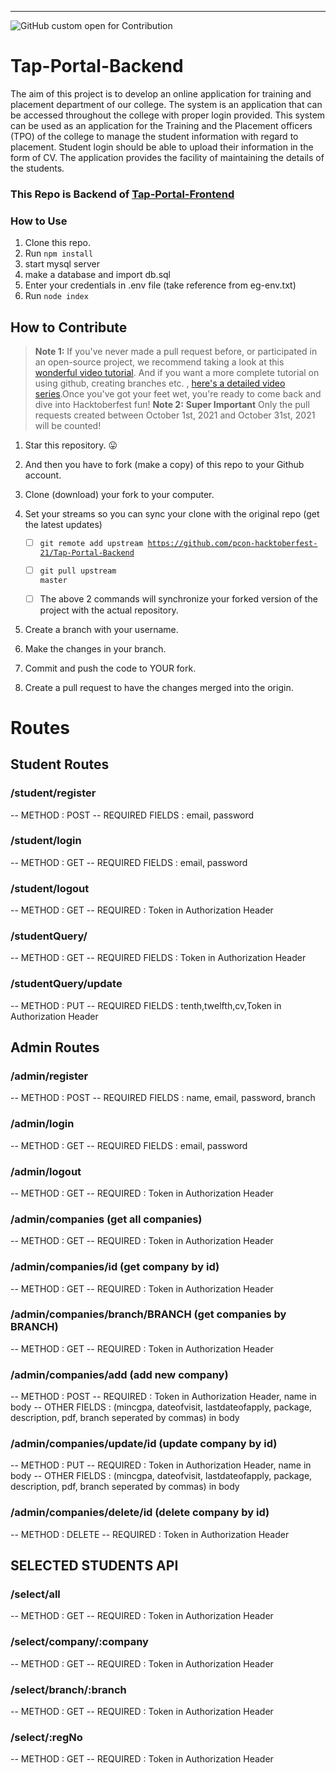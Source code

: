 ---
![GitHub custom open for Contribution](https://img.shields.io/static/v1?label=Open%20For&message=Contribution&color=%3CCOLOR%3E)

# Tap-Portal-Backend

The aim of this project is to develop an online application for training and placement department of our college. The system is an application that can be accessed throughout the college with proper login provided. This system can be used as an application for the Training and the Placement officers (TPO) of the college to manage the student information with regard to placement. Student login should be able to upload their information in the form of CV. The application provides the facility of maintaining the details of the students.

### This Repo is Backend of [Tap-Portal-Frontend](https://github.com/pcon-code-tribe/Tap-Portal-Frontend)
### How to Use
1. Clone this repo.
2. Run `npm install`
2. start mysql server
3. make a database and import db.sql
4. Enter your credentials in .env file (take reference from eg-env.txt)
5. Run `node index`
## How to Contribute

> **Note 1:** If you've never made a pull request before, or participated in an open-source project, we recommend taking a look at this [wonderful video tutorial](https://youtu.be/ZI2D0CI4TXs). And if you want a more complete tutorial on using github, creating branches etc. , [here's a detailed video series](https://www.youtube.com/watch?v=3RjQznt-8kE&list=PL4cUxeGkcC9goXbgTDQ0n_4TBzOO0ocPR).Once you've got your feet wet, you're ready to come back and dive into Hacktoberfest fun!
> **Note 2:** **Super Important** Only the pull requests created between October 1st, 2021 and October 31st, 2021 will be counted!
1. Star this repository. :stuck_out_tongue:

2. And then you have to fork (make a copy) of this repo to your Github account.

3. Clone (download) your fork to your computer.

4. Set your streams so you can sync your clone with the original repo (get the latest updates)

   - [ ] <code>git remote add upstream https://github.com/pcon-hacktoberfest-21/Tap-Portal-Backend</code>

   - [ ] <code>git pull upstream master</code>

   - [ ] The above 2 commands will synchronize your forked version of the project with the actual repository.

5. Create a branch with your username.

6. Make the changes in your branch.

7. Commit and push the code to YOUR fork.

8. Create a pull request to have the changes merged into the origin.


# Routes

## Student Routes

### /student/register 
-- METHOD : POST 
-- REQUIRED FIELDS : email, password

### /student/login 
-- METHOD : GET 
-- REQUIRED FIELDS : email, password

### /student/logout 
-- METHOD : GET 
-- REQUIRED : Token in Authorization Header

### /studentQuery/
-- METHOD : GET
-- REQUIRED FIELDS : Token in Authorization Header

### /studentQuery/update
-- METHOD : PUT 
-- REQUIRED FIELDS : tenth,twelfth,cv,Token in Authorization Header

## Admin Routes

### /admin/register 
-- METHOD : POST 
-- REQUIRED FIELDS : name, email, password, branch

### /admin/login 
-- METHOD : GET 
-- REQUIRED FIELDS : email, password

### /admin/logout 
-- METHOD : GET 
-- REQUIRED : Token in Authorization Header

### /admin/companies  (get all companies)
-- METHOD : GET 
-- REQUIRED : Token in Authorization Header

### /admin/companies/id    (get company by id)
-- METHOD : GET 
-- REQUIRED : Token in Authorization Header

### /admin/companies/branch/BRANCH    (get companies by BRANCH)
-- METHOD : GET 
-- REQUIRED : Token in Authorization Header

### /admin/companies/add   (add new company)
-- METHOD : POST 
-- REQUIRED : Token in Authorization Header, name in body
-- OTHER FIELDS : (mincgpa, dateofvisit, lastdateofapply, package, description, pdf, branch seperated by commas) in body

### /admin/companies/update/id     (update company by id)
-- METHOD : PUT 
-- REQUIRED : Token in Authorization Header, name in body
-- OTHER FIELDS : (mincgpa, dateofvisit, lastdateofapply, package, description, pdf, branch seperated by commas) in body

### /admin/companies/delete/id   (delete company by id)
-- METHOD : DELETE 
-- REQUIRED : Token in Authorization Header

## SELECTED STUDENTS API

### /select/all  
-- METHOD : GET
-- REQUIRED : Token in Authorization Header

### /select/company/:company 
-- METHOD : GET
-- REQUIRED : Token in Authorization Header

### /select/branch/:branch 
-- METHOD : GET
-- REQUIRED : Token in Authorization Header

### /select/:regNo
-- METHOD : GET
-- REQUIRED : Token in Authorization Header
